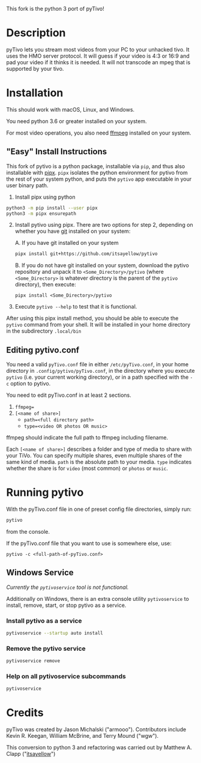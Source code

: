 This fork is the python 3 port of pyTivo!

# Description

pyTivo lets you stream most videos from your PC to your unhacked tivo. 
It uses the HMO server protocol. It will guess if your video is 4:3 or 
16:9 and pad your video if it thinks it is needed. It will not transcode 
an mpeg that is supported by your tivo.

# Installation

This should work with macOS, Linux, and Windows.

You need python 3.6 or greater installed on your system.

For most video operations, you also need [ffmpeg](https://www.ffmpeg.org/) installed on your system.

## "Easy" Install Instructions

This fork of pytivo is a python package, installable via `pip`, and thus also
installable with [pipx](https://github.com/pipxproject/pipx). `pipx` isolates the python environment for pytivo from
the rest of your system python, and puts the `pytivo` app executable in your
user binary path.

1. Install pipx using python
```bash
python3 -m pip install --user pipx
python3 -m pipx ensurepath
```

2. Install pytivo using pipx.  There are two options for step 2, depending on whether you have [git](https://git-scm.com/) installed on your system:

   A. If you have git installed on your system
   ```bash
   pipx install git+https://github.com/itsayellow/pytivo
   ```

   B. If you do not have git installed on your system, download the pytivo repository and unpack it to `<Some_Directory>/pytivo` (where `<Some_Directory>` is whatever directory is the parent of the `pytivo` directory), then execute:
   ```
   pipx install <Some_Directory>/pytivo
   ```

3. Execute `pytivo --help` to test that it is functional.

After using this pipx install method, you should be able to execute the
`pytivo` command from your shell.  It will be installed in your home directory in the subdirectory `.local/bin`

## Editing pytivo.conf

You need a valid `pyTivo.conf` file in either `/etc/pyTivo.conf`, in your
home directory in `.config/pytivo/pyTivo.conf`, in the directory where you
execute `pytivo` (i.e. your current working directory), or in a path 
specified with the `-c` option to pytivo.

You need to edit pyTivo.conf in at least 2 sections.

1. `ffmpeg=`
2. `[<name of share>]`
    * `path=<full directory path>`
    * `type=<video OR photos OR music>`

ffmpeg should indicate the full path to ffmpeg including filename.

Each `[<name of share>]` describes a folder and type of media to share with
your TiVo.  You can specify multiple shares, even multiple shares of the same
kind of media.  `path` is the absolute path to your media. `type` indicates
whether the share is for `video` (most common) or `photos` or `music`.

# Running pytivo

With the pyTivo.conf file in one of preset config file directories, simply run:
```bash
pytivo
```
from the console.

If the pyTivo.conf file that you want to use is somewhere else, use:
```
pytivo -c <full-path-of-pyTivo.conf>
```

## Windows Service

*Currently the `pytivoservice` tool is not functional.*

Additionally on Windows, there is an extra console utility `pytivoservice` to
install, remove, start, or stop pytivo as a service.

### Install pytivo as a service
```bash
pytivoservice --startup auto install
```

### Remove the pytivo service
```bash
pytivoservice remove
```

### Help on all pytivoservice subcommands
```bash
pytivoservice
```

# Credits
pyTivo was created by Jason Michalski ("armooo"). Contributors include 
Kevin R. Keegan, William McBrine, and Terry Mound ("wgw").

This conversion to python 3 and refactoring was carried out by Matthew A. Clapp
("[itsayellow](https://github.com/itsayellow)")
